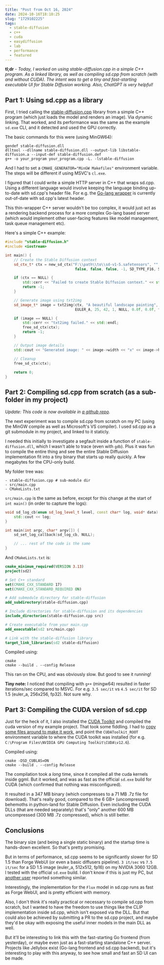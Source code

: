 ```yaml
---
title: "Post from Oct 16, 2024"
date: 2024-10-16T18:10:25
slug: "1729102225"
tags:
  - stable-diffusion
  - c++
  - cuda
  - easydiffusion
  - lab
  - performance
  - featured
---
```


**tl;dr** - *Today, I worked on using stable-diffusion.cpp in a simple C++ program. As a linked library, as well as compiling sd.cpp from scratch (with and without CUDA). The intent was to get a tiny and fast-starting executable UI for Stable Diffusion working. Also, ChatGPT is very helpful!*

## Part 1: Using sd.cpp as a library

First, I tried calling the [stable-diffusion.cpp](https://github.com/leejet/stable-diffusion.cpp) library from a simple C++ program (which just loads the model and renders an image). Via dynamic linking. That worked, and its performance was the same as the example `sd.exe` CLI, and it detected and used the GPU correctly.

The basic commands for this were (using MinGW64):
```shell
gendef stable-diffusion.dll
dlltool --dllname stable-diffusion.dll --output-lib libstable-diffusion.a --input-def stable-diffusion.def
g++ -o your_program your_program.cpp -L. -lstable-diffusion
```

And I had to set a `CMAKE_GENERATOR="MinGW Makefiles"` environment variable. The steps will be different if using MSVC's `cl.exe`.

I figured that I could write a simple HTTP server in C++ that wraps sd.cpp. Using a different language would involve keeping the language binding up-to-date with sd.cpp's header file. For e.g. the [Go-lang wrapper](https://github.com/seasonjs/stable-diffusion) is currently out-of-date with sd.cpp's latest header.

This thin-wrapper C++ server wouldn't be too complex, it would just act as a rendering backend process for a more complex Go-lang based server (which would implement other user-facing features like model management, task queue management etc).

Here's a simple C++ example:
```cpp
#include "stable-diffusion.h"
#include <iostream>

int main() {
    // Create the Stable Diffusion context
    sd_ctx_t* ctx = new_sd_ctx("F:\\path\\to\\sd-v1-5.safetensors", "", "", "", "", "", "", "", "", "", "",
                                false, false, false, -1, SD_TYPE_F16, STD_DEFAULT_RNG, DEFAULT, false, false, false);

    if (ctx == NULL) {
        std::cerr << "Failed to create Stable Diffusion context." << std::endl;
        return -1;
    }

    // Generate image using txt2img
    sd_image_t* image = txt2img(ctx, "A beautiful landscape painting", "", 0, 7.5f, 1.0f, 512, 512,
                                EULER_A, 25, 42, 1, NULL, 0.0f, 0.0f, false, "");

    if (image == NULL) {
        std::cerr << "txt2img failed." << std::endl;
        free_sd_ctx(ctx);
        return -1;
    }

    // Output image details
    std::cout << "Generated image: " << image->width << "x" << image->height << std::endl;

    // Cleanup
    free_sd_ctx(ctx);
     
    return 0;
}
```

## Part 2: Compiling sd.cpp from scratch (as a sub-folder in my project)

*Update: This code is now available in [a github repo](https://github.com/cmdr2/sd.cpp).*

The next experiment was to compile sd.cpp from scratch on my PC (using the MinGW compile as well as Microsoft's VS compiler). I used sd.cpp as a git submodule in my project, and linked to it staticly.

I needed this initially to investigate a segfault inside a function of `stable-diffusion.dll`, which I wasn't able to trace (even with `gdb`). Plus it was fun to compile the entire thing and see the entire Stable Diffusion implementation fit into a tiny binary that starts up really quickly. A few megabytes for the CPU-only build.

My folder tree was:
```
- stable-diffusion.cpp # sub-module dir
- src/main.cpp
- CMakeLists.txt
```

`src/main.cpp` is the same as before, except for this change at the start of `int main()` (in order to capture the logs):
```cpp
void sd_log_cb(enum sd_log_level_t level, const char* log, void* data) {
    std::cout << log;
}

int main(int argc, char* argv[]) {
    sd_set_log_callback(sd_log_cb, NULL);

    // ... rest of the code is the same
}
```

And `CMakeLists.txt` is:
```cmake
cmake_minimum_required(VERSION 3.13)
project(sd2)

# Set C++ standard
set(CMAKE_CXX_STANDARD 17)
set(CMAKE_CXX_STANDARD_REQUIRED ON)

# Add submodule directory for stable-diffusion
add_subdirectory(stable-diffusion.cpp)

# Include directories for stable-diffusion and its dependencies
include_directories(stable-diffusion.cpp src)

# Create executable from your main.cpp
add_executable(sd2 src/main.cpp)

# Link with the stable-diffusion library
target_link_libraries(sd2 stable-diffusion)
```

Compiled using:
```shell
cmake
cmake --build . --config Release
```

This ran on the CPU, and was obviously slow. But good to see it running!

**Tiny note:** I noticed that compiling with `g++` (mingw64) resulted in faster iterations/sec compared to MSVC. For e.g. `3.5 sec/it` vs `4.5 sec/it` for SD 1.5 (euler_a, 256x256, fp32). Not sure why.

## Part 3: Compiling the CUDA version of sd.cpp

Just for the heck of it, I also installed the [CUDA Toolkit](https://developer.nvidia.com/cuda-downloads) and compiled the cuda version of my example project. That took some fiddling. I had to [copy some files around to make it work](https://github.com/NVlabs/tiny-cuda-nn/issues/164#issuecomment-1280749170), and point the `CUDAToolkit_ROOT` environment variable to where the CUDA toolkit was installed (for e.g. `C:\Program Files\NVIDIA GPU Computing Toolkit\CUDA\v12.6`).

Compiled using:
```
cmake -DSD_CUBLAS=ON
cmake --build . --config Release
```

The compilation took a *long* time, since it compiled all the cuda kernels inside ggml. But it worked, and was as fast as the official `sd.exe` build for CUDA (which confirmed that nothing was misconfigured).

It resulted in a 347 MB binary (which compresses to a 71 MB .7z file for download). That's really good, compared to the 6 GB+ (uncompressed) behemoths in python-land for Stable Diffusion. Even including the CUDA DLLs (that are needed separately) that's "only" another 600 MB uncompressed (300 MB .7z compressed), which is still better.

## Conclusions

The binary size (and being a single static binary) and the startup time is hands-down excellent. So that's pretty promising.

But in terms of performance, sd.cpp seems to be significantly slower for SD 1.5 than Forge WebUI (or even a basic diffusers pipeline). `3 it/sec` vs `7.5 it/sec` for a SD 1.5 image (euler_a, 512x512, fp16) on my NVIDIA 3060 12GB. I tested with the official `sd.exe` build. I don't know if this is just my PC, but [another user](https://github.com/leejet/stable-diffusion.cpp/discussions/29#discussioncomment-10246618) reported something similar.

Interestingly, the implementation for the `Flux` model in sd.cpp runs as fast as Forge WebUI, and is pretty efficient with memory.

Also, I don't think it's really practical or necessary to compile sd.cpp from scratch, but I wanted to have the freedom to use things like the CLIP implementation inside sd.cpp, which isn't exposed via the DLL. But that could also be achieved by submitting a PR to the sd.cpp project, and maybe they'd be okay with exposing the useful inner models in the main DLL as well.

But it'll be interesting to link this with the fast-starting Go frontend (from yesterday), or maybe even just as a fast-starting standalone C++ server. Projects like Jellybox exist (Go-lang frontend and sd.cpp backend), but it's interesting to play with this anyway, to see how small and fast an SD UI can be made.